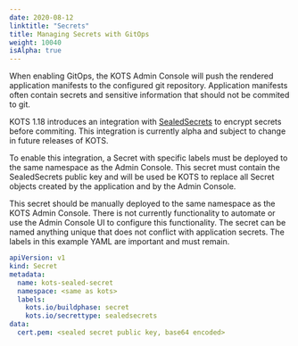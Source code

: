 ```yaml
---
date: 2020-08-12
linktitle: "Secrets"
title: Managing Secrets with GitOps
weight: 10040
isAlpha: true
---
```


When enabling GitOps, the KOTS Admin Console will push the rendered application manifests to the configured git repository.
Application manifests often contain secrets and sensitive information that should not be commited to git.

KOTS 1.18 introduces an integration with [SealedSecrets](https://github.com/bitnami-labs/sealed-secrets) to encrypt secrets before commiting. This integration is currently alpha and subject to change in future releases of KOTS.

To enable this integration, a Secret with specific labels must be deployed to the same namespace as the Admin Console. This secret must contain the SealedSecrets public key and will be used be KOTS to replace all Secret objects created by the application and by the Admin Console.

This secret should be manually deployed to the same namespace as the KOTS Admin Console.
There is not currently functionality to automate or use the Admin Console UI to configure this functionality.
The secret can be named anything unique that does not conflict with application secrets. The labels in this example YAML are important and must remain.

```yaml
apiVersion: v1
kind: Secret
metadata:
  name: kots-sealed-secret
  namespace: <same as kots>
  labels:
    kots.io/buildphase: secret
    kots.io/secrettype: sealedsecrets
data:
  cert.pem: <sealed secret public key, base64 encoded>
```
